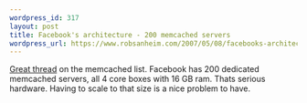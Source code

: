 ```yaml
--- 
wordpress_id: 317
layout: post
title: Facebook's architecture - 200 memcached servers
wordpress_url: https://www.robsanheim.com/2007/05/08/facebooks-architecture-200-memcached-servers/
---
```

<a href="https://lists.danga.com/pipermail/memcached/2007-May/004098.html">Great thread</a> on the memcached list.  Facebook has 200 dedicated memcached servers, all 4 core boxes with 16 GB ram.  Thats serious hardware.  Having to scale to that size is a nice problem to have.
